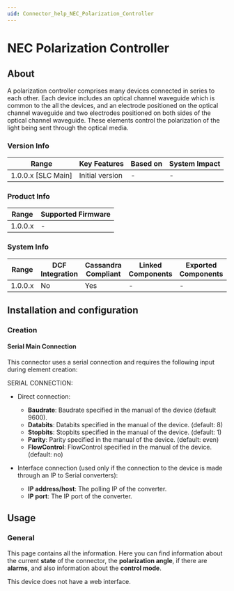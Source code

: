 ```yaml
---
uid: Connector_help_NEC_Polarization_Controller
---
```


# NEC Polarization Controller

## About

A polarization controller comprises many devices connected in series to each other. Each device includes an optical channel waveguide which is common to the all the devices, and an electrode positioned on the optical channel waveguide and two electrodes positioned on both sides of the optical channel waveguide. These elements control the polarization of the light being sent through the optical media.

### Version Info

| Range                | Key Features     | Based on     | System Impact     |
|----------------------|------------------|--------------|-------------------|
| 1.0.0.x [SLC Main]   | Initial version  | -            | -                 |

### Product Info

| Range     | Supported Firmware     |
|-----------|------------------------|
| 1.0.0.x   | -                      |

### System Info

| Range     | DCF Integration     | Cassandra Compliant     | Linked Components     | Exported Components     |
|-----------|---------------------|-------------------------|-----------------------|-------------------------|
| 1.0.0.x   | No                  | Yes                     | -                     | -                       |

## Installation and configuration

### Creation

#### Serial Main Connection

This connector uses a serial connection and requires the following input during element creation:

SERIAL CONNECTION:

- Direct connection:

  - **Baudrate**: Baudrate specified in the manual of the device (default 9600).
  - **Databits**: Databits specified in the manual of the device. (default: 8)
  - **Stopbits**: Stopbits specified in the manual of the device. (default: 1)
  - **Parity**: Parity specified in the manual of the device. (default: even)
  - **FlowControl**: FlowControl specified in the manual of the device. (default: no)

- Interface connection (used only if the connection to the device is made through an IP to Serial converters):

  - **IP address/host**: The polling IP of the converter.
  - **IP port**: The IP port of the converter.

## Usage

### General

This page contains all the information. Here you can find information about the current **state** of the connector, the **polarization angle**, if there are **alarms**, and also information about the **control mode**.

This device does not have a web interface.
